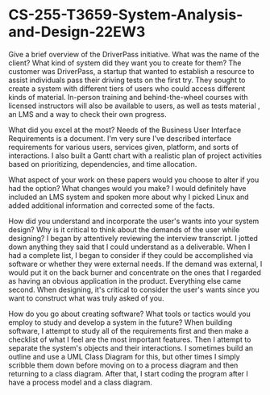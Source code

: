 # CS-255-T3659-System-Analysis-and-Design-22EW3
Give a brief overview of the DriverPass initiative. What was the name of the client? What kind of system did they want you to create for them? The customer was DriverPass, a startup that wanted to establish a resource to assist individuals pass their driving tests on the first try. They sought to create a system with different tiers of users who could access different kinds of material. In-person training and behind-the-wheel courses with licensed instructors will also be available to users, as well as tests material , an LMS and a way to check their own progress.

What did you excel at the most? Needs of the Business User Interface Requirements is a document. I'm very sure I've described interface requirements for various users, services given, platform, and sorts of interactions. I also built a Gantt chart with a realistic plan of project activities based on prioritizing, dependencies, and time allocation.


What aspect of your work on these papers would you choose to alter if you had the option? What changes would you make? I would definitely have included an LMS system and spoken more about why I picked Linux and added additional information and corrected some of the facts.

How did you understand and incorporate the user's wants into your system design? Why is it critical to think about the demands of the user while designing? I began by attentively reviewing the interview transcript. I jotted down anything they said that I could understand as a deliverable. When I had a complete list, I began to consider if they could be accomplished via software or whether they were external needs. If the demand was external, I would put it on the back burner and concentrate on the ones that I regarded as having an obvious application in the product. Everything else came second. When designing, it's critical to consider the user's wants since you want to construct what was truly asked of you.

How do you go about creating software? What tools or tactics would you employ to study and develop a system in the future? When building software, I attempt to study all of the requirements first and then make a checklist of what I feel are the most important features. Then I attempt to separate the system's objects and their interactions. I sometimes build an outline and use a UML Class Diagram for this, but other times I simply scribble them down before moving on to a process diagram and then returning to a class diagram. After that, I start coding the program after I have a process model and a class diagram.
